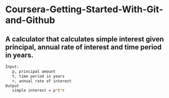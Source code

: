 # Coursera-Getting-Started-With-Git-and-Github
## A calculator that calculates simple interest given principal, annual rate of interest and time period in years.
```bash
Input:
   p, principal amount
   t, time period in years
   r, annual rate of interest
Output
   simple interest = p*t*r
 ```
